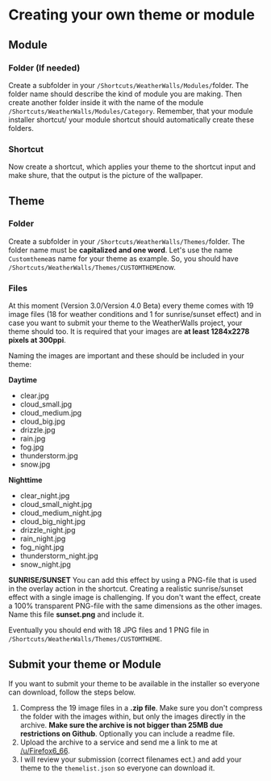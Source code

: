 # Creating your own theme or module

## Module

### Folder (If needed)

Create a subfolder in your `/Shortcuts/WeatherWalls/Modules/`folder. The folder name should describe the kind of module you are making. Then create another folder inside it with the name of the module `/Shortcuts/WeatherWalls/Modules/Category`. Remember, that your module installer shortcut/ your module shortcut should automatically create these folders. 

### Shortcut

Now create a shortcut, which applies your theme to the shortcut input and make shure, that the output is the picture of the wallpaper.


## Theme

### Folder

Create a subfolder in your `/Shortcuts/WeatherWalls/Themes/`folder. The folder name must be **capitalized and one word**. Let's use the name `Customtheme`as name for your theme as example. So, you should have `/Shortcuts/WeatherWalls/Themes/CUSTOMTHEME`now.

### Files

At this moment (Version 3.0/Version 4.0 Beta) every theme comes with 19 image files (18 for weather conditions and 1 for sunrise/sunset effect) and in case you want to submit your theme to the WeatherWalls project, your theme should too. It is required that your images are **at least 1284x2278 pixels at 300ppi**.  

Naming the images are important and these should be included in your theme:

**Daytime**
* clear.jpg
* cloud_small.jpg
* cloud_medium.jpg
* cloud_big.jpg
* drizzle.jpg
* rain.jpg
* fog.jpg
* thunderstorm.jpg
* snow.jpg

**Nighttime**
* clear_night.jpg
* cloud_small_night.jpg
* cloud_medium_night.jpg
* cloud_big_night.jpg
* drizzle_night.jpg
* rain_night.jpg
* fog_night.jpg
* thunderstorm_night.jpg
* snow_night.jpg

**SUNRISE/SUNSET**
You can add this effect by using a PNG-file that is used in the overlay action in the shortcut. Creating a realistic sunrise/sunset effect with a single image is challenging. If you don't want the effect, create a 100% transparent PNG-file with the same dimensions as the other images. Name this file **sunset.png** and include it.

Eventually you should end with 18 JPG files and 1 PNG file in `/Shortcuts/WeatherWalls/Themes/CUSTOMTHEME`.

## Submit your theme or Module
If you want to submit your theme to be available in the installer so everyone can download, follow the steps below.
1. Compress the 19 image files in a **.zip file**. Make sure you don't compress the folder with the images within, but only the images directly in the archive. **Make sure the archive is not bigger than 25MB due restrictions on Github**. Optionally you can include a readme file.
2. Upload the archive to a service and send me a link to me at [/u/Firefox6_66](https://www.reddit.com/user/firefox6_66).
3. I will review your submission (correct filenames ect.) and add your theme to the `themelist.json` so everyone can download it.
